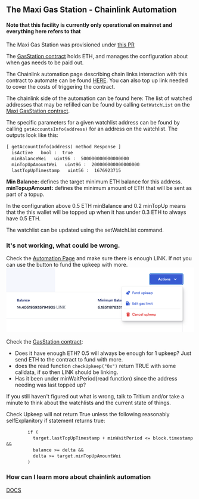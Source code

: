 ## The Maxi Gas Station - Chainlink Automation

#### Note that this facility is currently only operational on mainnet and everything here refers to that

The Maxi Gas Station was provisioned under [this PR](https://github.com/BalancerMaxis/multisig-ops/pull/77)

The [GasStation contract](https://etherscan.io/address/0x2F1901f2A82fcC3Ee9010b809938816B3b06FA6A) holds ETH, and manages the configuration about when gas needs to be paid out.

The Chainlink automation page describing chain links interaction with this contract to automate can be found [HERE](https://automation.chain.link/mainnet/62602467182204477380138952081172885895406053754821061796893606503759482417757).  You can also top up link needed to cover the costs of triggering the contract.


The chainlink side of the automation can be found here: 
The list of watched addresses that may be refilled can be found by calling  `GetWatchList` on the [Maxi GasStation contract](https://etherscan.io/address/0x2F1901f2A82fcC3Ee9010b809938816B3b06FA6A#readContract).

The specific parameters for a given watchlist address can be found by calling `getAccountsInfo(address)` for an address on the watchlist.  The outputs look like this:
```
[ getAccountInfo(address) method Response ]
  isActive   bool :  true
  minBalanceWei   uint96 :  500000000000000000
  minTopUpAmountWei   uint96 :  200000000000000000
  lastTopUpTimestamp   uint56 :  1676923715
```
**Min Balance:** defines the target minimum ETH balance for this address.
**minTopupAmount:** defines the minimum amount of ETH that will be sent as part of a topup.

In the configuration above 0.5 ETH minBalance and 0.2 minTopUp means that the this wallet will be topped up when it has under 0.3 ETH to always have 0.5 ETH.

The watchlist can be updated using the setWatchList command.

### It's not working, what could be wrong.
Check the [Automation Page](https://automation.chain.link/mainnet/62602467182204477380138952081172885895406053754821061796893606503759482417757) and make sure there is enough LINK.  If not you can use the button to fund the upkeep with more.
![img.png](../images/fundUpkeep.png)

Check the [GasStation contract](https://etherscan.io/address/0x2F1901f2A82fcC3Ee9010b809938816B3b06FA6A): 

- Does it have enough ETH?  0.5 will always be enough for 1 upkeep?  Just send ETH to the contract to fund with more.
- does the read function `checkUpkeep("0x")` return TRUE with some calldata, if so then LINK should be linking.
- Has it been under minWaitPeriod(read function) since the address needing was last topped up?

If you still haven't figured out what is wrong, talk to Tritium and/or take a minute to think about the watchlists and the current state of things.

Check Upkeep will not return True unless the following reasonably selfExplanitory if statement returns true:

```solidity
        if (
          target.lastTopUpTimestamp + minWaitPeriod <= block.timestamp &&
          balance >= delta &&
          delta >= target.minTopUpAmountWei
        ) 
```

### How can I learn more about chainlink automation
[DOCS](https://docs.chain.link/chainlink-automation/introduction)